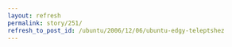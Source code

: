 ```yaml
---
layout: refresh
permalink: story/251/
refresh_to_post_id: /ubuntu/2006/12/06/ubuntu-edgy-teleptshez
---
```

